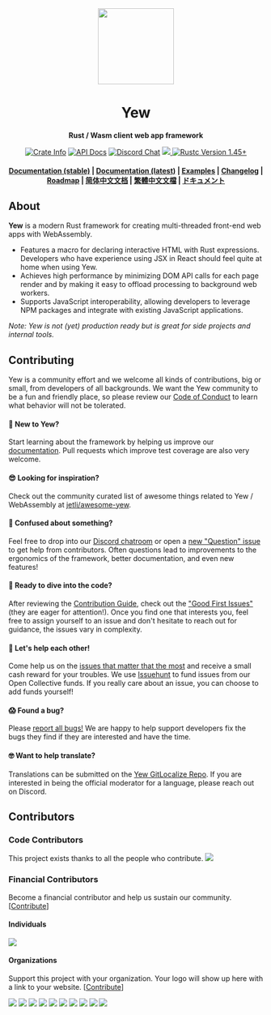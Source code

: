 <div align="center">
  <img src="https://yew.rs/img/logo.png" width="150" />

  <h1>Yew</h1>

  <p>
    <strong>Rust / Wasm client web app framework</strong>
  </p>

  <p>
    <a href="https://crates.io/crates/yew"><img alt="Crate Info" src="https://img.shields.io/crates/v/yew.svg"/></a>
    <a href="https://docs.rs/yew/"><img alt="API Docs" src="https://img.shields.io/badge/docs.rs-yew-green"/></a>
    <a href="https://discord.gg/VQck8X4"><img alt="Discord Chat" src="https://img.shields.io/discord/701068342760570933"/></a>
    <a href="https://gitlocalize.com/repo/4999/whole_project?utm_source=badge"> <img src="https://gitlocalize.com/repo/4999/whole_project/badge.svg" /> </a>
    <a href="https://blog.rust-lang.org/2020/07/16/Rust-1.45.0.html"><img alt="Rustc Version 1.45+" src="https://img.shields.io/badge/rustc-1.45%2B-lightgrey.svg"/></a>
  </p>

  <h4>
    <a href="https://yew.rs/docs/">Documentation (stable)</a>
    <span> | </span>
    <a href="https://yew.rs/docs/next/">Documentation (latest)</a>
    <span> | </span>
    <a href="https://github.com/yewstack/yew/tree/v0.17/examples">Examples</a>
    <span> | </span>
    <a href="https://github.com/yewstack/yew/blob/master/CHANGELOG.md">Changelog</a>
    <span> | </span>
    <a href="https://yew.rs/docs/more/roadmap">Roadmap</a>
    <span> | </span>
    <a href="https://yew.rs/docs/zh-CN/">简体中文文档</a>
    <span> | </span>
    <a href="https://yew.rs/docs/zh-TW/">繁體中文文檔</a>
    <span> | </span>
    <a href="https://yew.rs/docs/ja/">ドキュメント</a>
  </h4>
</div>

## About

**Yew** is a modern Rust framework for creating multi-threaded front-end web apps with WebAssembly.

* Features a macro for declaring interactive HTML with Rust expressions. Developers who have experience using JSX in React should feel quite at home when using Yew.
* Achieves high performance by minimizing DOM API calls for each page render and by making it easy to offload processing to background web workers.
* Supports JavaScript interoperability, allowing developers to leverage NPM packages and integrate with existing JavaScript applications.

*Note: Yew is not (yet) production ready but is great for side projects and internal tools.*

## Contributing

Yew is a community effort and we welcome all kinds of contributions, big or small, from developers of all backgrounds. We want the Yew community to be a fun and friendly place, so please review our [Code of Conduct](CODE_OF_CONDUCT.md) to learn what behavior will not be tolerated.

#### 🤠 New to Yew?

Start learning about the framework by helping us improve our [documentation](https://github.com/yewstack/yew/tree/master/docs). Pull requests which improve test coverage are also very welcome.

#### 😎 Looking for inspiration?

Check out the community curated list of awesome things related to Yew / WebAssembly at [jetli/awesome-yew](https://github.com/jetli/awesome-yew).

#### 🤔 Confused about something?

Feel free to drop into our [Discord chatroom](https://discord.gg/VQck8X4) or open a [new "Question" issue](https://github.com/yewstack/yew/issues/new/choose) to get help from contributors. Often questions lead to improvements to the ergonomics of the framework, better documentation, and even new features!

#### 🙂 Ready to dive into the code?

After reviewing the [Contribution Guide](CONTRIBUTING.md), check out the ["Good First Issues"](https://github.com/yewstack/yew/issues?q=is%3Aopen+is%3Aissue+label%3A%22good+first+issue%22) (they are eager for attention!). Once you find one that interests you, feel free to assign yourself to an issue and don't hesitate to reach out for guidance, the issues vary in complexity.

#### 🤑 Let's help each other!

Come help us on the [issues that matter that the most](https://github.com/yewstack/yew/labels/%3Adollar%3A%20Funded%20on%20Issuehunt) and receive a small cash reward for your troubles. We use [Issuehunt](https://issuehunt.io/r/yewstack/yew/) to fund issues from our Open Collective funds. If you really care about an issue, you can choose to add funds yourself! 

#### 😱 Found a bug?

Please [report all bugs!](https://github.com/yewstack/yew/issues/new/choose) We are happy to help support developers fix the bugs they find if they are interested and have the time.

#### 🤓 Want to help translate?

Translations can be submitted on the [Yew GitLocalize Repo](https://gitlocalize.com/repo/4999). If you are interested in being the official moderator for a language, please reach out on Discord.

## Contributors

### Code Contributors

This project exists thanks to all the people who contribute.
<a href="https://github.com/yewstack/yew/graphs/contributors"><img src="https://opencollective.com/yew/contributors.svg?width=890&button=false" /></a>

### Financial Contributors

Become a financial contributor and help us sustain our community. [[Contribute](https://opencollective.com/yew/contribute)]

#### Individuals

<a href="https://opencollective.com/yew"><img src="https://opencollective.com/yew/individuals.svg?width=890"></a>

#### Organizations

Support this project with your organization. Your logo will show up here with a link to your website. [[Contribute](https://opencollective.com/yew/contribute)]

<a href="https://opencollective.com/yew/organization/0/website"><img src="https://opencollective.com/yew/organization/0/avatar.svg"></a>
<a href="https://opencollective.com/yew/organization/1/website"><img src="https://opencollective.com/yew/organization/1/avatar.svg"></a>
<a href="https://opencollective.com/yew/organization/2/website"><img src="https://opencollective.com/yew/organization/2/avatar.svg"></a>
<a href="https://opencollective.com/yew/organization/3/website"><img src="https://opencollective.com/yew/organization/3/avatar.svg"></a>
<a href="https://opencollective.com/yew/organization/4/website"><img src="https://opencollective.com/yew/organization/4/avatar.svg"></a>
<a href="https://opencollective.com/yew/organization/5/website"><img src="https://opencollective.com/yew/organization/5/avatar.svg"></a>
<a href="https://opencollective.com/yew/organization/6/website"><img src="https://opencollective.com/yew/organization/6/avatar.svg"></a>
<a href="https://opencollective.com/yew/organization/7/website"><img src="https://opencollective.com/yew/organization/7/avatar.svg"></a>
<a href="https://opencollective.com/yew/organization/8/website"><img src="https://opencollective.com/yew/organization/8/avatar.svg"></a>
<a href="https://opencollective.com/yew/organization/9/website"><img src="https://opencollective.com/yew/organization/9/avatar.svg"></a>
